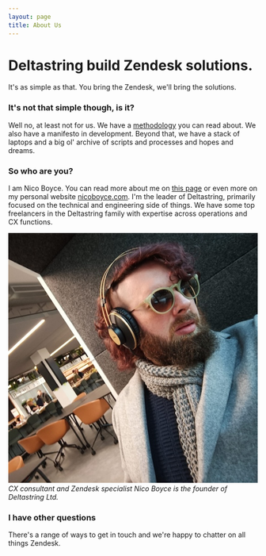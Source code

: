 ```yaml
---
layout: page
title: About Us
---
```


# Deltastring build Zendesk solutions.

It's as simple as that. You bring the Zendesk, we'll bring the solutions.

### It's not that simple though, is it?

Well no, at least not for us. We have a [methodology](https://deltastring.com/2024/05/22/unlock-zendesk-with-deltastring/) you can read about. We also have a manifesto in development. Beyond that, we have a stack of laptops and a big ol' archive of scripts and processes and hopes and dreams.

### So who are you?

I am Nico Boyce. You can read more about me on [this page](https://deltastring.com/nico/) or even more on my personal website [nicoboyce.com](https://nicoboyce.com). I'm the leader of Deltastring, primarily focused on the technical and engineering side of things. We have some top freelancers in the Deltastring family with expertise across operations and CX functions.

![Nico Boyce, founder of Deltastring Ltd.](/public/img/nico-office.jpeg)
*CX consultant and Zendesk specialist Nico Boyce is the founder of Deltastring Ltd.*

### I have other questions

There's a range of ways to get in touch and we're happy to chatter on all things Zendesk.